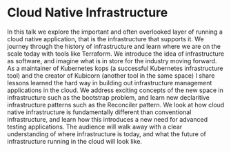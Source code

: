 # Cloud Native Infrastructure

In this talk we explore the important and often overlooked layer of running a cloud native application, that is the infrastructure that supports it.
We journey through the history of infrastructure and learn where we are on the scale today with tools like Terraform.
We introduce the idea of infrastructure as software, and imagine what is in store for the industry moving forward.
As a maintainer of Kubernetes kops (a successful Kubernetes infrastructure tool) and the creator of Kubicorn (another tool in the same space) I share lessons learned the hard way in building out infrastructure management applications in the cloud.
We address exciting concepts of the new space in infrastructure such as the bootstrap problem, and learn new declaritive infrastructure patterns such as the Reconciler pattern.
We look at how cloud native infrastructure is fundamentally different than conventional infrastructure, and learn how this introduces a new need for advanced testing applications.
The audience will walk away with a clear understanding of where infrastructure is today, and what the future of infrastructure running in the cloud will look like.
